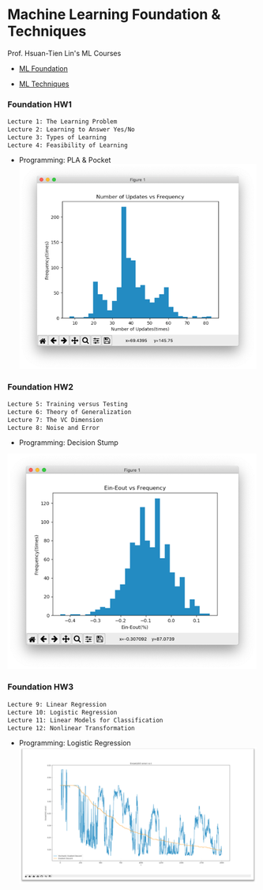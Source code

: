 # Machine Learning Foundation & Techniques
Prof. Hsuan-Tien Lin's ML Courses

- [ML Foundation](https://www.csie.ntu.edu.tw/~htlin/course/mlfound19fall/)

- [ML Techniques](https://www.csie.ntu.edu.tw/~htlin/course/mltech18spring/)

### Foundation HW1
```
Lecture 1: The Learning Problem
Lecture 2: Learning to Answer Yes/No
Lecture 3: Types of Learning
Lecture 4: Feasibility of Learning
```

- Programming: PLA & Pocket
![alt text](ml_found_hw1.png "PLA")

### Foundation HW2
```
Lecture 5: Training versus Testing
Lecture 6: Theory of Generalization
Lecture 7: The VC Dimension
Lecture 8: Noise and Error
```

- Programming: Decision Stump

![alt text](ml_found_hw2.png "Decision Stump")

### Foundation HW3
```
Lecture 9: Linear Regression
Lecture 10: Logistic Regression
Lecture 11: Linear Models for Classification
Lecture 12: Nonlinear Transformation
```

- Programming: Logistic Regression
![alt text](ml_found_hw3.png "Decision Stump")